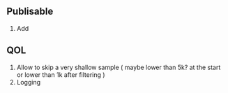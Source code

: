 ## Publisable
1. Add


## QOL
1. Allow to skip a very shallow sample ( maybe lower than 5k? at the start or lower than 1k after filtering )
2. Logging
